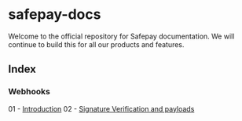 # safepay-docs

Welcome to the official repository for Safepay documentation. We will continue to build this for all our products and features.

## Index

### Webhooks
  01 - [Introduction](https://github.com/getsafepay/safepay-docs/blob/main/webhooks/01-webhooks-intro.md)
  02 - [Signature Verification and payloads](https://github.com/getsafepay/safepay-docs/blob/main/webhooks/02-webhooks-payload.md)
